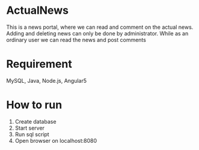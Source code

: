 # ActualNews
This is a news portal, where we can read and comment on the actual news. Adding and deleting news can only be done by administrator. 
While as an ordinary user we can read the news and post comments

# Requirement
MySQL, Java, Node.js, Angular5 

# How to run
1. Create database
2. Start server
3. Run sql script
4. Open browser on localhost:8080

